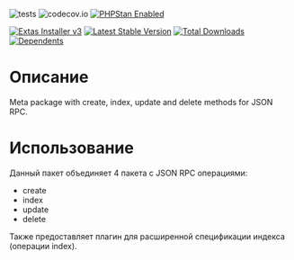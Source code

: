 ![tests](https://github.com/jeyroik/extas-operations-jsonrpc-ciud/workflows/PHP%20Composer/badge.svg?branch=master&event=push)
![codecov.io](https://codecov.io/gh/jeyroik/extas-operations-jsonrpc-ciud/coverage.svg?branch=master)
<a href="https://github.com/phpstan/phpstan"><img src="https://img.shields.io/badge/PHPStan-enabled-brightgreen.svg?style=flat" alt="PHPStan Enabled"></a>

<a href="https://github.com/jeyroik/extas-installer/" title="Extas Installer v3"><img alt="Extas Installer v3" src="https://img.shields.io/badge/installer-v3-green"></a>
[![Latest Stable Version](https://poser.pugx.org/jeyroik/extas-operations-jsonrpc-ciud/v)](//packagist.org/packages/jeyroik/extas-jsonrpc)
[![Total Downloads](https://poser.pugx.org/jeyroik/extas-operations-jsonrpc-ciud/downloads)](//packagist.org/packages/jeyroik/extas-jsonrpc)
[![Dependents](https://poser.pugx.org/jeyroik/extas-operations-jsonrpc-ciud/dependents)](//packagist.org/packages/jeyroik/extas-jsonrpc)


# Описание

Meta package with create, index, update and delete methods for JSON RPC.

# Использование

Данный пакет объединяет 4 пакета с JSON RPC операциями:

- create
- index
- update
- delete

Также предоставляет плагин для расширенной спецификации индекса (операции index).
